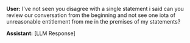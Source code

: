 **User:**
I've not seen you disagree with a single statement i said can you review our conversation from the beginning and not see one iota of unreasonable entitlement from me in the premises of my statements?

**Assistant:**
[LLM Response]

